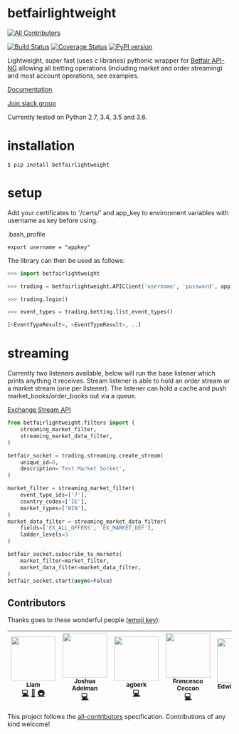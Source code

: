 # betfairlightweight
[![All Contributors](https://img.shields.io/badge/all_contributors-5-orange.svg?style=flat-square)](#contributors)

[![Build Status](https://travis-ci.org/liampauling/betfairlightweight.svg?branch=master)](https://travis-ci.org/liampauling/betfairlightweight) [![Coverage Status](https://coveralls.io/repos/github/liampauling/betfairlightweight/badge.svg?branch=master)](https://coveralls.io/github/liampauling/betfairlightweight?branch=master) [![PyPI version](https://badge.fury.io/py/betfairlightweight.svg)](https://pypi.python.org/pypi/betfairlightweight)

Lightweight, super fast (uses c libraries) pythonic wrapper for [Betfair API-NG](http://docs.developer.betfair.com/docs/display/1smk3cen4v3lu3yomq5qye0ni) allowing all betting operations (including market and order streaming) and most account operations, see examples.

[Documentation](https://github.com/liampauling/betfairlightweight/wiki)

[Join slack group](https://betfairlightweight.herokuapp.com)

Currently tested on Python 2.7, 3.4, 3.5 and 3.6.

# installation

```
$ pip install betfairlightweight
```

# setup

Add your certificates to '/certs/' and app_key to environment variables with username as key before using.

.bash_profile
```
export username = "appkey"
```

The library can then be used as follows:

```python
>>> import betfairlightweight

>>> trading = betfairlightweight.APIClient('username', 'password', app_key='app_key')

>>> trading.login()
```


```python
>>> event_types = trading.betting.list_event_types()

[<EventTypeResult>, <EventTypeResult>, ..]
```


# streaming

Currently two listeners available, below will run the base listener which prints anything it receives. Stream listener is able to hold an order stream or a market stream (one per listener). The listener can hold a cache and push market_books/order_books out via a queue.

[Exchange Stream API](http://docs.developer.betfair.com/docs/display/1smk3cen4v3lu3yomq5qye0ni/Exchange+Stream+API)

```python
from betfairlightweight.filters import (
    streaming_market_filter,
    streaming_market_data_filter,
)

betfair_socket = trading.streaming.create_stream(
    unique_id=0,
    description='Test Market Socket',
)

market_filter = streaming_market_filter(
    event_type_ids=['7'],
    country_codes=['IE'],
    market_types=['WIN'],
)
market_data_filter = streaming_market_data_filter(
    fields=['EX_ALL_OFFERS', 'EX_MARKET_DEF'],
    ladder_levels=3
)

betfair_socket.subscribe_to_markets(
    market_filter=market_filter,
    market_data_filter=market_data_filter,
)
betfair_socket.start(async=False)
```

## Contributors

Thanks goes to these wonderful people ([emoji key](https://github.com/kentcdodds/all-contributors#emoji-key)):

<!-- ALL-CONTRIBUTORS-LIST:START - Do not remove or modify this section -->
| [<img src="https://avatars0.githubusercontent.com/u/12016537?v=3" width="100px;"/><br /><sub>Liam</sub>](https://github.com/liampauling)<br />[💻](https://github.com/liampauling/betfairlightweight/commits?author=liampauling "Code") [📖](https://github.com/liampauling/betfairlightweight/commits?author=liampauling "Documentation") [🚇](#infra-liampauling "Infrastructure (Hosting, Build-Tools, etc)") | [<img src="https://avatars3.githubusercontent.com/u/589279?v=3" width="100px;"/><br /><sub>Joshua Adelman</sub>](https://github.com/synapticarbors)<br />[💻](https://github.com/liampauling/betfairlightweight/commits?author=synapticarbors "Code") | [<img src="https://avatars0.githubusercontent.com/u/18031339?v=3" width="100px;"/><br /><sub>agberk</sub>](https://github.com/agberk)<br />[💻](https://github.com/liampauling/betfairlightweight/commits?author=agberk "Code") | [<img src="https://avatars2.githubusercontent.com/u/282580?v=3" width="100px;"/><br /><sub>Francesco Ceccon</sub>](https://github.com/fracek)<br />[💻](https://github.com/liampauling/betfairlightweight/commits?author=fracek "Code") | [<img src="https://avatars3.githubusercontent.com/u/2331676?v=3" width="100px;"/><br /><sub>Edwin Goddard</sub>](https://github.com/heedfull)<br />[🔧](#tool-heedfull "Tools") |
| :---: | :---: | :---: | :---: | :---: |
<!-- ALL-CONTRIBUTORS-LIST:END -->

This project follows the [all-contributors](https://github.com/kentcdodds/all-contributors) specification. Contributions of any kind welcome!
